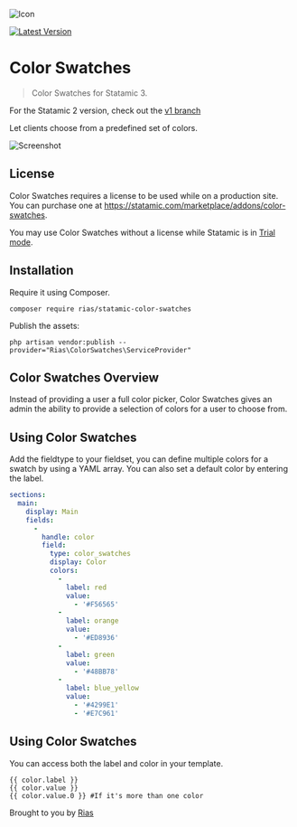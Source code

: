 ![Icon](https://github.com/riasvdv/statamic-color-swatches/raw/main/icon.svg)

[![Latest Version](https://img.shields.io/github/release/riasvdv/statamic-color-swatches.svg?style=flat-square)](https://github.com/riasvdv/statamic-color-swatches/releases)

# Color Swatches

> Color Swatches for Statamic 3.

For the Statamic 2 version, check out the [v1 branch](https://github.com/riasvdv/statamic-color-swatches/tree/v1)

Let clients choose from a predefined set of colors.

![Screenshot](https://github.com/riasvdv/statamic-color-swatches/raw/main/docs/img/color-swatches-screenshot.png)

## License

Color Swatches requires a license to be used while on a production site.  
You can purchase one at https://statamic.com/marketplace/addons/color-swatches.

You may use Color Swatches without a license while Statamic is in [Trial mode](https://statamic.dev/tips/how-to-enable-statamic-pro#trial-mode).

## Installation

Require it using Composer.

```
composer require rias/statamic-color-swatches
```

Publish the assets:

```
php artisan vendor:publish --provider="Rias\ColorSwatches\ServiceProvider"
```

## Color Swatches Overview

Instead of providing a user a full color picker, Color Swatches gives an admin the ability to provide a selection of colors for a user to choose from.

## Using Color Swatches

Add the fieldtype to your fieldset, you can define multiple colors for a swatch by using a YAML array. You can also set a default color by entering the label.

```yaml
sections:
  main:
    display: Main
    fields:
      -
        handle: color
        field:
          type: color_swatches
          display: Color
          colors:
            -
              label: red
              value:
                - '#F56565'
            -
              label: orange
              value:
                - '#ED8936'
            -
              label: green
              value:
                - '#48BB78'
            -
              label: blue_yellow
              value:
                - '#4299E1'
                - '#E7C961'
```

## Using Color Swatches

You can access both the label and color in your template.

```twig
{{ color.label }}
{{ color.value }}
{{ color.value.0 }} #If it's more than one color
```

Brought to you by [Rias](https://rias.be)
